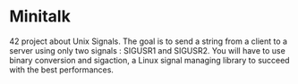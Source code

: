 # Minitalk
42 project about Unix Signals. The goal is to send a string from a client to a server using only two signals : SIGUSR1 and SIGUSR2. You will have to use binary conversion and sigaction, a Linux signal managing library to succeed with the best performances.
